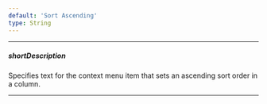 ```yaml
---
default: 'Sort Ascending'
type: String
---
```

---
##### shortDescription
Specifies text for the context menu item that sets an ascending sort order in a column.

---

